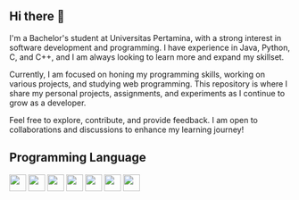 ## Hi there 👋 
I'm a Bachelor's student at Universitas Pertamina, with a strong interest in software development and programming. I have experience in Java, Python, C, and C++, and I am always looking to learn more and expand my skillset.

Currently, I am focused on honing my programming skills, working on various projects, and studying web programming. This repository is where I share my personal projects, assignments, and experiments as I continue to grow as a developer.

Feel free to explore, contribute, and provide feedback. I am open to collaborations and discussions to enhance my learning journey!

### <h2>Programming Language</h2>

<div>
    <img src="https://img.shields.io/badge/-C-A8B9CC?style=flat-square&logo=c&logoColor=white" height="30">
    <img src="https://img.shields.io/badge/-C++-00599C?style=flat-square&logo=c%2B%2B&logoColor=white" height="30">
    <img src="https://img.shields.io/badge/-Java-007396?style=flat-square&logo=java&logoColor=white" height="30">
    <img src="https://img.shields.io/badge/-Python-306998?style=flat-square&logo=python&logoColor=white" height="30">
    <img src="https://img.shields.io/badge/-HTML5-E34F26?style=flat-square&logo=html5&logoColor=white" height="30">
    <img src="https://img.shields.io/badge/-JavaScript-F7DF1E?style=flat-square&logo=javascript&logoColor=black" height="30">
    <img src="https://img.shields.io/badge/-CSS3-1572B6?style=flat-square&logo=css3&logoColor=white" height="30">
</div>
